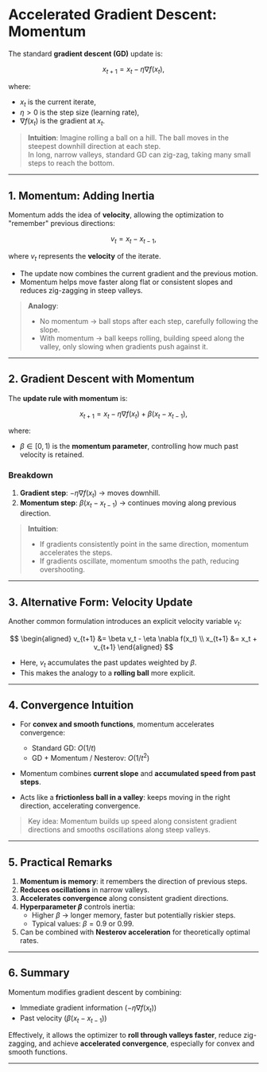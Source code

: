 # Accelerated Gradient Descent: Momentum

The standard **gradient descent (GD)** update is:

$$
x_{t+1} = x_t - \eta \nabla f(x_t),
$$

where:  
- $x_t$ is the current iterate,  
- $\eta > 0$ is the step size (learning rate),  
- $\nabla f(x_t)$ is the gradient at $x_t$.

> **Intuition**: Imagine rolling a ball on a hill. The ball moves in the steepest downhill direction at each step.  
> In long, narrow valleys, standard GD can zig-zag, taking many small steps to reach the bottom.

---

## 1. Momentum: Adding Inertia

Momentum adds the idea of **velocity**, allowing the optimization to "remember" previous directions:

$$
v_t = x_t - x_{t-1},
$$

where $v_t$ represents the **velocity** of the iterate.  

- The update now combines the current gradient and the previous motion.  
- Momentum helps move faster along flat or consistent slopes and reduces zig-zagging in steep valleys.  

> **Analogy**:  
> - No momentum → ball stops after each step, carefully following the slope.  
> - With momentum → ball keeps rolling, building speed along the valley, only slowing when gradients push against it.

---

## 2. Gradient Descent with Momentum

The **update rule with momentum** is:

$$
x_{t+1} = x_t - \eta \nabla f(x_t) + \beta (x_t - x_{t-1}),
$$

where:  
- $\beta \in [0,1)$ is the **momentum parameter**, controlling how much past velocity is retained.

### Breakdown

1. **Gradient step**: $-\eta \nabla f(x_t)$ → moves downhill.  
2. **Momentum step**: $\beta (x_t - x_{t-1})$ → continues moving along previous direction.

> **Intuition**:  
> - If gradients consistently point in the same direction, momentum accelerates the steps.  
> - If gradients oscillate, momentum smooths the path, reducing overshooting.

---

## 3. Alternative Form: Velocity Update

Another common formulation introduces an explicit velocity variable $v_t$:

$$
\begin{aligned}
v_{t+1} &= \beta v_t - \eta \nabla f(x_t) \\
x_{t+1} &= x_t + v_{t+1}
\end{aligned}
$$

- Here, $v_t$ accumulates the past updates weighted by $\beta$.  
- This makes the analogy to a **rolling ball** more explicit.

---

## 4. Convergence Intuition

- For **convex and smooth functions**, momentum accelerates convergence:  
  - Standard GD: $O(1/t)$  
  - GD + Momentum / Nesterov: $O(1/t^2)$

- Momentum combines **current slope** and **accumulated speed from past steps**.  
- Acts like a **frictionless ball in a valley**: keeps moving in the right direction, accelerating convergence.

> Key idea: Momentum builds up speed along consistent gradient directions and smooths oscillations along steep valleys.

---

## 5. Practical Remarks

1. **Momentum is memory**: it remembers the direction of previous steps.  
2. **Reduces oscillations** in narrow valleys.  
3. **Accelerates convergence** along consistent gradient directions.  
4. **Hyperparameter $\beta$** controls inertia:  
   - Higher $\beta$ → longer memory, faster but potentially riskier steps.  
   - Typical values: $\beta = 0.9$ or $0.99$.  
5. Can be combined with **Nesterov acceleration** for theoretically optimal rates.

---

## 6. Summary

Momentum modifies gradient descent by combining:

- Immediate gradient information ($-\eta \nabla f(x_t)$)  
- Past velocity ($\beta (x_t - x_{t-1})$)  

Effectively, it allows the optimizer to **roll through valleys faster**, reduce zig-zagging, and achieve **accelerated convergence**, especially for convex and smooth functions.

---
